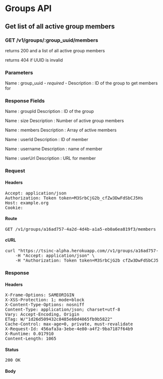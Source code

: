 # Groups API

## Get list of all active group members

### GET /v1/groups/:group_uuid/members

returns 200 and a list of all active group members

returns 404 if UUID is invalid

### Parameters

Name : group_uuid *- required -*
Description : ID of the group to get members for


### Response Fields

Name : groupId
Description : ID of the group

Name : size
Description : Number of active group members

Name : members
Description : Array of active members

Name : userId
Description : ID of member

Name : username
Description : name of member

Name : userUrl
Description : URL for member

### Request

#### Headers

<pre>Accept: application/json
Authorization: Token token=M3SrbCjG2b_cfZw3DwFdSbCJ5Hs
Host: example.org
Cookie: </pre>

#### Route

<pre>GET /v1/groups/a16ad757-4a2d-4d4b-a1a5-eb0a6ea819f3/members</pre>

#### cURL

<pre class="request">curl &quot;https://tsinc-alpha.herokuapp.com//v1/groups/a16ad757-4a2d-4d4b-a1a5-eb0a6ea819f3/members&quot; -X GET \
	-H &quot;Accept: application/json&quot; \
	-H &quot;Authorization: Token token=M3SrbCjG2b_cfZw3DwFdSbCJ5Hs&quot;</pre>

### Response

#### Headers

<pre>X-Frame-Options: SAMEORIGIN
X-XSS-Protection: 1; mode=block
X-Content-Type-Options: nosniff
Content-Type: application/json; charset=utf-8
Vary: Accept-Encoding, Origin
ETag: W/&quot;1d26d509432c8485e60d4065fb9b5822&quot;
Cache-Control: max-age=0, private, must-revalidate
X-Request-Id: 456afa3a-3ebe-4e80-a4f2-9ba7187f64b9
X-Runtime: 0.017910
Content-Length: 1065</pre>

#### Status

<pre>200 OK</pre>

#### Body

```javascript

```
